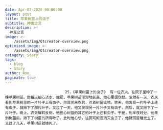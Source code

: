 ```yaml
---
date: Apr-07-2020 00:00:00
layout: post
title: 苹果树苗上的虫子
subtitle: 神寓之言
description: >-
  神寓之言
image: >-
    /assets/img/Qtcreator-overview.png
optimized_image: >-
    /assets/img/Qtcreator-overview.png
category: Story
tags:
  - blog
  - Story
author: Ron
paginate: true
---
```


							　　25，《苹果树苗上的虫子》 有一位农夫，在院子里种了一棵苹果树苗。他每天细心浇水，施肥，苹果树苗渐渐地长高，他心里很欣慰。忽然有一天，农夫看到苹果树苗的一片叶子上有虫子，他就买来农药，对着树苗猛喷。转天，他发现一片叶子上还有虫子，就揪下了那片叶子。又过了一天，他又发现另一片叶子又有虫子，然后，就又揪下了一片叶子。晚上，农夫辗转反侧，他担心树苗的其它的叶子上还有虫子。于是，到半夜时分，他来到树苗前，揪下了树苗的所有叶子，此时他心想，这回可彻底消灭虫子了，他就回屋睡觉去了。又过了几天，苹果树苗就枯死了。
							
							
						